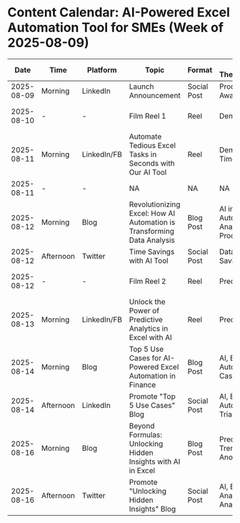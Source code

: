 # Content Calendar: AI-Powered Excel Automation Tool for SMEs (Week of 2025-08-09)

| Date       | Time  | Platform   | Topic                                                              | Format      | Key Themes/Campaigns                                  | Notes                                         |
|------------|-------|------------|--------------------------------------------------------------------|-------------|-------------------------------------------------------|-----------------------------------------------|
| 2025-08-09 | Morning | LinkedIn   | Launch Announcement                                                  | Social Post | Product Launch, Awareness                             | Link to landing page                          |
| 2025-08-10 | -     | -          | Film Reel 1                                                        | Reel        | Demo, Automation                                      | Data cleaning/formatting demo                 |
| 2025-08-11 | Morning | LinkedIn/FB | Automate Tedious Excel Tasks in Seconds with Our AI Tool            | Reel        | Demo, Automation, Time Saving                           | Link to landing page, ask for user challenges |
| 2025-08-11 | -     | -          | NA                                                                 | NA          | NA                                                      | Share Reel 1                                  |
| 2025-08-12 | Morning | Blog       | Revolutionizing Excel: How AI Automation is Transforming Data Analysis | Blog Post   | AI in Excel, Automation, Data Analysis, Productivity | Link to landing page                          |
| 2025-08-12 | Afternoon | Twitter    | Time Savings with AI Tool                                            | Social Post | Data Analysis, Time Saving, AI                        | Link to blog post 1                          |
| 2025-08-12 | -     | -          | Film Reel 2                                                        | Reel        | Predictive Analytics                                  | Generate predictive insights from Excel data |
| 2025-08-13 | Morning | LinkedIn/FB | Unlock the Power of Predictive Analytics in Excel with AI            | Reel        | Predictive Analytics                                  | Visually appealing demo                       |
| 2025-08-14 | Morning | Blog       | Top 5 Use Cases for AI-Powered Excel Automation in Finance         | Blog Post   | AI, Excel, Finance, Automation, Use Cases              | Financial modeling, forecasting, reporting      |
| 2025-08-14 | Afternoon | LinkedIn   | Promote "Top 5 Use Cases" Blog                                      | Social Post | AI, Excel, Finance, Automation, Free Trial             | Encourage free trial downloads                |
| 2025-08-16 | Morning | Blog       | Beyond Formulas: Unlocking Hidden Insights with AI in Excel          | Blog Post   | Predictive Analytics, Trend Analysis, Anomaly Detection | Advanced capabilities of tool                 |
| 2025-08-16 | Afternoon | Twitter    | Promote "Unlocking Hidden Insights" Blog                            | Social Post | AI, Excel, Data Analysis, Predictive Analytics        | Highlight key feature of the tool             |
